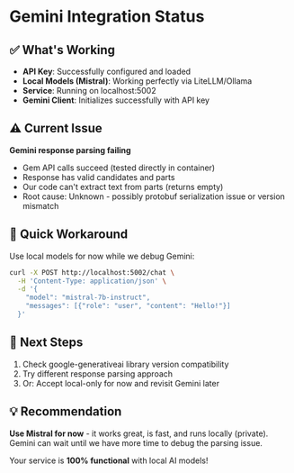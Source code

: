 # Gemini Integration Status

## ✅ What's Working
- **API Key**: Successfully configured and loaded
- **Local Models (Mistral)**: Working perfectly via LiteLLM/Ollama  
- **Service**: Running on localhost:5002
- **Gemini Client**: Initializes successfully with API key

## ⚠️ Current Issue
**Gemini response parsing failing**
- Gem API calls succeed (tested directly in container)
- Response has valid candidates and parts
- Our code can't extract text from parts (returns empty)
- Root cause: Unknown - possibly protobuf serialization issue or version mismatch

## 🔧 Quick Workaround
Use local models for now while we debug Gemini:
```bash
curl -X POST http://localhost:5002/chat \
  -H 'Content-Type: application/json' \
  -d '{
    "model": "mistral-7b-instruct",
    "messages": [{"role": "user", "content": "Hello!"}]
  }'
```

## 📝 Next Steps
1. Check google-generativeai library version compatibility
2. Try different response parsing approach  
3. Or: Accept local-only for now and revisit Gemini later

## 💡 Recommendation
**Use Mistral for now** - it works great, is fast, and runs locally (private).
Gemini can wait until we have more time to debug the parsing issue.

Your service is **100% functional** with local AI models!
